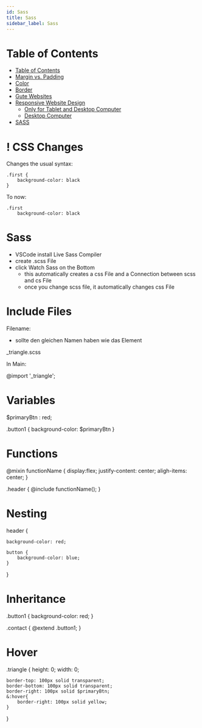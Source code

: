 ```yaml
---
id: Sass
title: Sass
sidebar_label: Sass
---
```


# Table of Contents

- [Table of Contents](#table-of-contents)
- [Margin vs. Padding](#margin-vs-padding)
- [Color](#color)
- [Border](#border)
- [Gute Websites](#gute-websites)
- [Responsive Website Design](#responsive-website-design)
  - [Only for Tablet and Desktop Computer](#only-for-tablet-and-desktop-computer)
  - [Desktop Computer](#desktop-computer)
- [SASS](#sass)

# ! CSS Changes

Changes the usual syntax:

    .first {
        background-color: black
    }

To now:

    .first 
        background-color: black

# Sass

- VSCode install Live Sass Compiler
- create .scss File
- click Watch Sass on the Bottom
    - this automatically creates a css File and a Connection between scss and cs File
    - once you change scss file, it automatically changes css File

# Include Files

Filename:

- sollte den gleichen Namen haben wie das Element

_triangle.scss

In Main:

@import '_triangle';

# Variables

$primaryBtn : red;

.button1 {
    background-color: $primaryBtn
}

# Functions

@mixin functionName {
    display:flex;
    justify-content: center;
    aligh-items: center;
}

.header {
    @include functionName();
}


# Nesting


header {

    background-color: red;
    
    button {
        background-color: blue;
    }
}

# Inheritance

.button1 {
    background-color: red;
}

.contact {
    @extend .button1;
}

# Hover

.triangle {
    height: 0;
    width: 0;

    border-top: 100px solid transparent;
    border-bottom: 100px solid transparent;
    border-right: 100px solid $primaryBtn;
    &:hover{
        border-right: 100px solid yellow;
    }
}